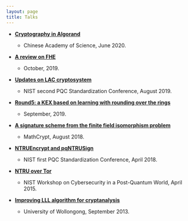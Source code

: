```yaml
---
layout: page
title: Talks
---
```



* [__Cryptography in Algorand__](../../talks/algorand_crypto.pdf)
  * Chinese Academy of Science, June 2020.

* [__A review on FHE__](../../talks/review_fhe.pdf)  
  * October, 2019.

* [__Updates on LAC cryptosystem__](../../talks/nist-lac-2019.pdf)  
  * NIST second PQC Standardization Conference, August 2019.

* [__Round5: a KEX based on learning with rounding over the rings__](../../talks/round5.pdf)
  * September, 2019.

* [__A signature scheme from the finite field isomorphism problem__](../../talks/FiniteFieldSignatures.pdf)
  * MathCrypt, August 2018.

* [__NTRUEncrypt and pqNTRUSign__](../../talks/ntru.pdf)
  * NIST first PQC Standardization Conference, April 2018.

* [__NTRU over Tor__](../../talks/ntrutor.pdf)
  * NIST Workshop on Cybersecurity in a Post-Quantum World, April 2015.

* [__Improving LLL algorithm for cryptanalysis__](../../talks/improve_LLL.pdf)
  * University of Wollongong, September 2013.
